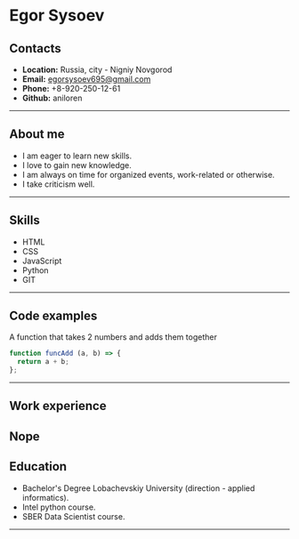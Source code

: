 Egor Sysoev
=======
Contacts
-----------
* **Location:** Russia, city - Nigniy Novgorod
* **Email:** egorsysoev695@gmail.com
* **Phone:** +8-920-250-12-61
* **Github:** aniloren
---
About me
-----------
* I am eager to learn new skills.
* I love to gain new knowledge.
* I am always on time for organized events, work-related or otherwise.
* I take criticism well.
---
Skills
-----------
* HTML
* CSS
* JavaScript
* Python
* GIT
---
Code examples
-----------
 A function that takes 2 numbers and adds them together
```javascript
function funcAdd (a, b) => {
  return a + b;
};
```
---
Work experience
-----------
Nope
---
Education
-----------
* Bachelor's Degree Lobachevskiy University (direction - applied informatics).
* Intel python course.
* SBER Data Scientist course.
---



